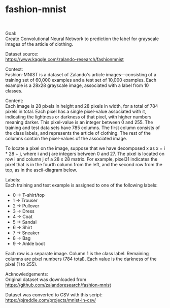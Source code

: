 # fashion-mnist
<br/>

Goal:  
Create Convolutional Neural Network to prediction the label for grayscale images of the article of clothing.

Dataset source:  
https://www.kaggle.com/zalando-research/fashionmnist

Context:  
Fashion-MNIST is a dataset of Zalando's article images—consisting of a training set of 60,000 examples and a test set of 10,000 examples. Each example is a 28x28 grayscale image, associated with a label from 10 classes.

Content:  
Each image is 28 pixels in height and 28 pixels in width, for a total of 784 pixels in total. Each pixel has a single pixel-value associated with it, indicating the lightness or darkness of that pixel, with higher numbers meaning darker. This pixel-value is an integer between 0 and 255. The training and test data sets have 785 columns. The first column consists of the class labels, and represents the article of clothing. The rest of the columns contain the pixel-values of the associated image.

To locate a pixel on the image, suppose that we have decomposed x as x = i * 28 + j, where i and j are integers between 0 and 27. The pixel is located on row i and column j of a 28 x 28 matrix.
For example, pixel31 indicates the pixel that is in the fourth column from the left, and the second row from the top, as in the ascii-diagram below. 

Labels:  
Each training and test example is assigned to one of the following labels:  
- 0 -> T-shirt/top
- 1 -> Trouser
- 2 -> Pullover
- 3 -> Dress
- 4 -> Coat
- 5 -> Sandal
- 6 -> Shirt
- 7 -> Sneaker
- 8 -> Bag
- 9 -> Ankle boot 

Each row is a separate image. Column 1 is the class label. Remaining columns are pixel numbers (784 total). Each value is the darkness of the pixel (1 to 255).

Acknowledgements:  
Original dataset was downloaded from https://github.com/zalandoresearch/fashion-mnist

Dataset was converted to CSV with this script: https://pjreddie.com/projects/mnist-in-csv/
